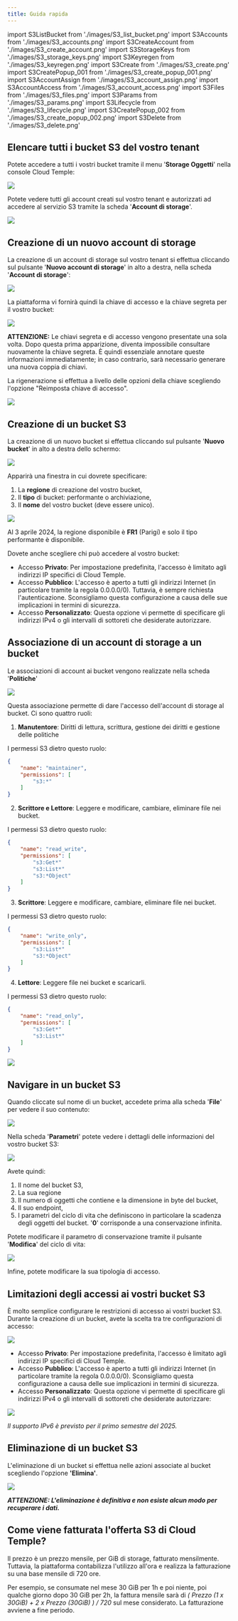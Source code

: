```yaml
---
title: Guida rapida
---
```

import S3ListBucket from './images/S3_list_bucket.png'
import S3Accounts from './images/S3_accounts.png'
import S3CreateAccount from './images/S3_create_account.png'
import S3StorageKeys from './images/S3_storage_keys.png'
import S3Keyregen from './images/S3_keyregen.png'
import S3Create from './images/S3_create.png'
import S3CreatePopup_001 from './images/S3_create_popup_001.png'
import S3AccountAssign from './images/S3_account_assign.png'
import S3AccountAccess from './images/S3_account_access.png'
import S3Files from './images/S3_files.png'
import S3Params from './images/S3_params.png'
import S3Lifecycle from './images/S3_lifecycle.png'
import S3CreatePopup_002 from './images/S3_create_popup_002.png'
import S3Delete from './images/S3_delete.png'

## Elencare tutti i bucket S3 del vostro tenant

Potete accedere a tutti i vostri bucket tramite il menu '__Storage Oggetti__' nella console Cloud Temple:

<img src={S3ListBucket} />

Potete vedere tutti gli account creati sul vostro tenant e autorizzati ad accedere al servizio S3 tramite la scheda '__Account di storage__'.

<img src={S3Accounts} />

## Creazione di un nuovo account di storage

La creazione di un account di storage sul vostro tenant si effettua cliccando sul pulsante '__Nuovo account di storage__' in alto a destra, nella scheda '__Account di storage__':

<img src={S3CreateAccount} />

La piattaforma vi fornirà quindi la chiave di accesso e la chiave segreta per il vostro bucket:

<img src={S3StorageKeys} />

__ATTENZIONE:__ Le chiavi segreta e di accesso vengono presentate una sola volta. Dopo questa prima apparizione, diventa impossibile consultare nuovamente la chiave segreta. È quindi essenziale annotare queste informazioni immediatamente; in caso contrario, sarà necessario generare una nuova coppia di chiavi.

La rigenerazione si effettua a livello delle opzioni della chiave scegliendo l'opzione "Reimposta chiave di accesso".

<img src={S3Keyregen} />

## Creazione di un bucket S3

La creazione di un nuovo bucket si effettua cliccando sul pulsante '__Nuovo bucket__' in alto a destra dello schermo:

<img src={S3Create} />

Apparirà una finestra in cui dovrete specificare:

1. La __regione__ di creazione del vostro bucket,
2. Il __tipo__ di bucket: performante o archiviazione,
3. Il __nome__ del vostro bucket (deve essere unico).

<img src={S3CreatePopup_001} />

Al 3 aprile 2024, la regione disponibile è __FR1__ (Parigi) e solo il tipo performante è disponibile.

Dovete anche scegliere chi può accedere al vostro bucket:

- Accesso __Privato__: Per impostazione predefinita, l'accesso è limitato agli indirizzi IP specifici di Cloud Temple.
- Accesso __Pubblico__: L'accesso è aperto a tutti gli indirizzi Internet (in particolare tramite la regola 0.0.0.0/0). Tuttavia, è sempre richiesta l'autenticazione. Sconsigliamo questa configurazione a causa delle sue implicazioni in termini di sicurezza.
- Accesso __Personalizzato__: Questa opzione vi permette di specificare gli indirizzi IPv4 o gli intervalli di sottoreti che desiderate autorizzare.

## Associazione di un account di storage a un bucket

Le associazioni di account ai bucket vengono realizzate nella scheda '__Politiche__'

<img src={S3AccountAssign} />

Questa associazione permette di dare l'accesso dell'account di storage al bucket. Ci sono quattro ruoli:

1. __Manutentore__: Diritti di lettura, scrittura, gestione dei diritti e gestione delle politiche

I permessi S3 dietro questo ruolo:

```json
{
    "name": "maintainer",
    "permissions": [
        "s3:*"
    ]
}
```

2. __Scrittore e Lettore__: Leggere e modificare, cambiare, eliminare file nei bucket.

I permessi S3 dietro questo ruolo:

```json
{
    "name": "read_write",
    "permissions": [
        "s3:Get*"
        "s3:List*"
        "s3:*Object"
    ]
}
```

3. __Scrittore__: Leggere e modificare, cambiare, eliminare file nei bucket.

I permessi S3 dietro questo ruolo:

```json
{
    "name": "write_only",
    "permissions": [
        "s3:List*"
        "s3:*Object"
    ]
}
```

4. __Lettore__: Leggere file nei bucket e scaricarli.

I permessi S3 dietro questo ruolo:

```json
{
    "name": "read_only",
    "permissions": [
        "s3:Get*"
        "s3:List*"
    ]
}
```

<img src={S3AccountAccess} />

## Navigare in un bucket S3

Quando cliccate sul nome di un bucket, accedete prima alla scheda '__File__' per vedere il suo contenuto:

<img src={S3Files} />

Nella scheda '__Parametri__' potete vedere i dettagli delle informazioni del vostro bucket S3:

<img src={S3Params} />

Avete quindi:

1. Il nome del bucket S3,
2. La sua regione
3. Il numero di oggetti che contiene e la dimensione in byte del bucket,
4. Il suo endpoint,
5. I parametri del ciclo di vita che definiscono in particolare la scadenza degli oggetti del bucket. '__0__' corrisponde a una conservazione infinita.

Potete modificare il parametro di conservazione tramite il pulsante '__Modifica__' del ciclo di vita:

<img src={S3Lifecycle} />

Infine, potete modificare la sua tipologia di accesso.

## Limitazioni degli accessi ai vostri bucket S3

È molto semplice configurare le restrizioni di accesso ai vostri bucket S3. Durante la creazione di un bucket, avete la scelta tra tre configurazioni di accesso:

<img src={S3CreatePopup_001} />

- Accesso __Privato__: Per impostazione predefinita, l'accesso è limitato agli indirizzi IP specifici di Cloud Temple.
- Accesso __Pubblico__: L'accesso è aperto a tutti gli indirizzi Internet (in particolare tramite la regola 0.0.0.0/0). Sconsigliamo questa configurazione a causa delle sue implicazioni in termini di sicurezza.
- Accesso __Personalizzato__: Questa opzione vi permette di specificare gli indirizzi IPv4 o gli intervalli di sottoreti che desiderate autorizzare:

<img src={S3CreatePopup_002} />

*Il supporto IPv6 è previsto per il primo semestre del 2025.*

## Eliminazione di un bucket S3

L'eliminazione di un bucket si effettua nelle azioni associate al bucket scegliendo l'opzione __'Elimina'__.

<img src={S3Delete} />

***ATTENZIONE: L'eliminazione è definitiva e non esiste alcun modo per recuperare i dati.***

## Come viene fatturata l'offerta S3 di Cloud Temple?

Il prezzo è un prezzo mensile, per GiB di storage, fatturato mensilmente. Tuttavia, la piattaforma contabilizza l'utilizzo all'ora e realizza la fatturazione su una base mensile di 720 ore.

Per esempio, se consumate nel mese 30 GiB per 1h e poi niente, poi qualche giorno dopo 30 GiB per 2h, la fattura mensile sarà di *( Prezzo (1 x 30GiB) + 2 x Prezzo (30GiB) ) / 720* sul mese considerato. La fatturazione avviene a fine periodo.
